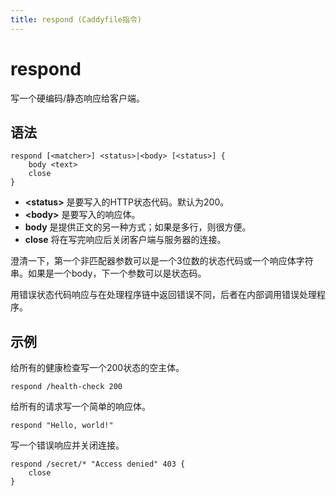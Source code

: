 ```yaml
---
title: respond (Caddyfile指令)
---
```


# respond

写一个硬编码/静态响应给客户端。


## 语法

```caddy-d
respond [<matcher>] <status>|<body> [<status>] {
	body <text>
	close
}
```

- **&lt;status&gt;** 是要写入的HTTP状态代码。默认为200。
- **&lt;body&gt;** 是要写入的响应体。
- **body** 是提供正文的另一种方式；如果是多行，则很方便。
- **close** 将在写完响应后关闭客户端与服务器的连接。

澄清一下，第一个非匹配器参数可以是一个3位数的状态代码或一个响应体字符串。如果是一个body，下一个参数可以是状态码。

<aside class="tip">
	用错误状态代码响应与在处理程序链中返回错误不同，后者在内部调用错误处理程序。
</aside>


## 示例

给所有的健康检查写一个200状态的空主体。

```caddy-d
respond /health-check 200
```

给所有的请求写一个简单的响应体。

```caddy-d
respond "Hello, world!"
```

写一个错误响应并关闭连接。

```caddy-d
respond /secret/* "Access denied" 403 {
	close
}
```
